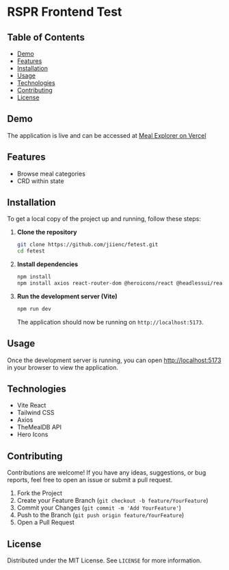 # RSPR Frontend Test


## Table of Contents

- [Demo](#demo)
- [Features](#features)
- [Installation](#installation)
- [Usage](#usage)
- [Technologies](#technologies)
- [Contributing](#contributing)
- [License](#license)

## Demo

The application is live and can be accessed at [Meal Explorer on Vercel](https://cmlabs-frontend-internship-test-brown.vercel.app)

## Features

- Browse meal categories
- CRD within state

## Installation

To get a local copy of the project up and running, follow these steps:

1. **Clone the repository**
    ```bash
    git clone https://github.com/jiienc/fetest.git
    cd fetest
    ```

2. **Install dependencies**
    ```bash
    npm install
    npm install axios react-router-dom @heroicons/react @headlessui/react
    ```

3. **Run the development server (Vite)**
    ```bash
    npm run dev
    ```

    The application should now be running on `http://localhost:5173`.

## Usage

Once the development server is running, you can open [http://localhost:5173](http://localhost:5173) in your browser to view the application.

## Technologies

- Vite React
- Tailwind CSS
- Axios
- TheMealDB API
- Hero Icons

## Contributing

Contributions are welcome! If you have any ideas, suggestions, or bug reports, feel free to open an issue or submit a pull request.

1. Fork the Project
2. Create your Feature Branch (`git checkout -b feature/YourFeature`)
3. Commit your Changes (`git commit -m 'Add YourFeature'`)
4. Push to the Branch (`git push origin feature/YourFeature`)
5. Open a Pull Request

## License

Distributed under the MIT License. See `LICENSE` for more information.
